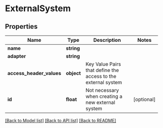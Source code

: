 # ExternalSystem

## Properties
Name | Type | Description | Notes
------------ | ------------- | ------------- | -------------
**name** | **string** |  | 
**adapter** | **string** |  | 
**access_header_values** | **object** | Key Value Pairs that define the access to the external system | 
**id** | **float** | Not necessary when creating a new external system | [optional] 

[[Back to Model list]](../../README.md#documentation-for-models) [[Back to API list]](../../README.md#documentation-for-api-endpoints) [[Back to README]](../../README.md)

